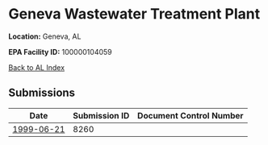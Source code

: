 # Geneva Wastewater Treatment Plant

**Location:** Geneva, AL

**EPA Facility ID:** 100000104059

[Back to AL Index](../../index.md)

## Submissions

| Date | Submission ID | Document Control Number |
|------|--------------|-------------------------|
| [1999-06-21](submissions/8260.md) | 8260 |  |

